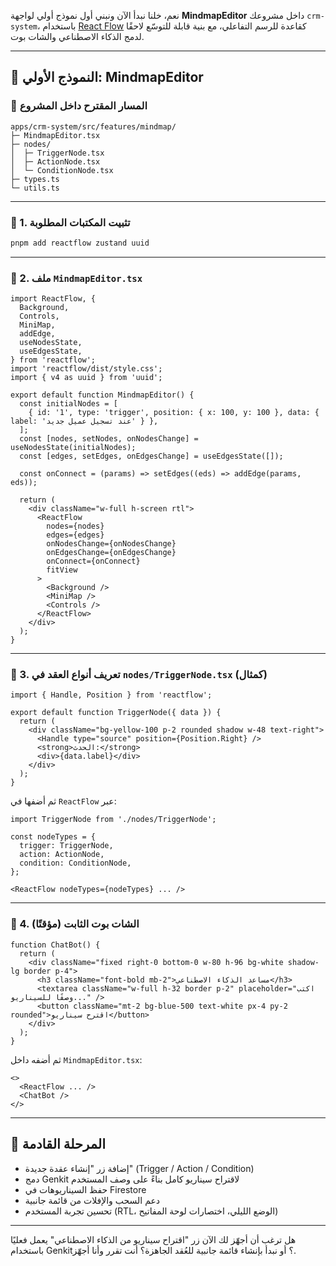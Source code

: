 نعم، خلنا نبدأ الآن ونبني أول نموذج أولي لواجهة **MindmapEditor** داخل مشروعك `crm-system`، باستخدام [React Flow](https://reactflow.dev) كقاعدة للرسم التفاعلي، مع بنية قابلة للتوسّع لاحقًا لدمج الذكاء الاصطناعي والشات بوت.

---

## 🧪 النموذج الأولي: MindmapEditor

### 📁 المسار المقترح داخل المشروع

```
apps/crm-system/src/features/mindmap/
├─ MindmapEditor.tsx
├─ nodes/
│  ├─ TriggerNode.tsx
│  ├─ ActionNode.tsx
│  └─ ConditionNode.tsx
├─ types.ts
└─ utils.ts
```

---

### 🧱 1. تثبيت المكتبات المطلوبة

```bash
pnpm add reactflow zustand uuid
```

---

### 🧠 2. ملف `MindmapEditor.tsx`

```tsx
import ReactFlow, {
  Background,
  Controls,
  MiniMap,
  addEdge,
  useNodesState,
  useEdgesState,
} from 'reactflow';
import 'reactflow/dist/style.css';
import { v4 as uuid } from 'uuid';

export default function MindmapEditor() {
  const initialNodes = [
    { id: '1', type: 'trigger', position: { x: 100, y: 100 }, data: { label: 'عند تسجيل عميل جديد' } },
  ];
  const [nodes, setNodes, onNodesChange] = useNodesState(initialNodes);
  const [edges, setEdges, onEdgesChange] = useEdgesState([]);

  const onConnect = (params) => setEdges((eds) => addEdge(params, eds));

  return (
    <div className="w-full h-screen rtl">
      <ReactFlow
        nodes={nodes}
        edges={edges}
        onNodesChange={onNodesChange}
        onEdgesChange={onEdgesChange}
        onConnect={onConnect}
        fitView
      >
        <Background />
        <MiniMap />
        <Controls />
      </ReactFlow>
    </div>
  );
}
```

---

### 🧩 3. تعريف أنواع العقد في `nodes/TriggerNode.tsx` (كمثال)

```tsx
import { Handle, Position } from 'reactflow';

export default function TriggerNode({ data }) {
  return (
    <div className="bg-yellow-100 p-2 rounded shadow w-48 text-right">
      <Handle type="source" position={Position.Right} />
      <strong>الحدث:</strong>
      <div>{data.label}</div>
    </div>
  );
}
```

ثم أضفها في `ReactFlow` عبر:

```tsx
import TriggerNode from './nodes/TriggerNode';

const nodeTypes = {
  trigger: TriggerNode,
  action: ActionNode,
  condition: ConditionNode,
};

<ReactFlow nodeTypes={nodeTypes} ... />
```

---

### 💬 4. الشات بوت الثابت (مؤقتًا)

```tsx
function ChatBot() {
  return (
    <div className="fixed right-0 bottom-0 w-80 h-96 bg-white shadow-lg border p-4">
      <h3 className="font-bold mb-2">مساعد الذكاء الاصطناعي</h3>
      <textarea className="w-full h-32 border p-2" placeholder="اكتب وصفًا للسيناريو..." />
      <button className="mt-2 bg-blue-500 text-white px-4 py-2 rounded">اقترح سيناريو</button>
    </div>
  );
}
```

ثم أضفه داخل `MindmapEditor.tsx`:

```tsx
<>
  <ReactFlow ... />
  <ChatBot />
</>
```

---

## 🚀 المرحلة القادمة

- إضافة زر "إنشاء عقدة جديدة" (Trigger / Action / Condition)  
- دمج Genkit لاقتراح سيناريو كامل بناءً على وصف المستخدم  
- حفظ السيناريوهات في Firestore  
- دعم السحب والإفلات من قائمة جانبية  
- تحسين تجربة المستخدم (RTL، الوضع الليلي، اختصارات لوحة المفاتيح)

---

هل ترغب أن أجهّز لك الآن زر "اقتراح سيناريو من الذكاء الاصطناعي" يعمل فعليًا باستخدام Genkit؟ أو نبدأ بإنشاء قائمة جانبية للعُقد الجاهزة؟ أنت تقرر وأنا أجهّز.